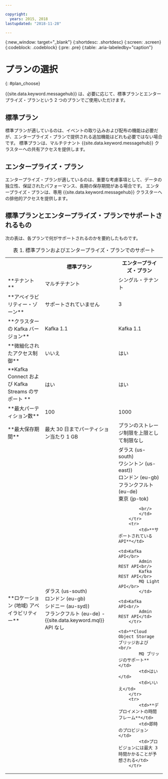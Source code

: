 ```yaml
---

copyright:
  years: 2015, 2018
lastupdated: "2018-11-28"

---
```


{:new_window: target="_blank"}
{:shortdesc: .shortdesc}
{:screen: .screen}
{:codeblock: .codeblock}
{:pre: .pre}
{:table: .aria-labeledby="caption"}

# プランの選択 
{: #plan_choose}

{{site.data.keyword.messagehub}} は、必要に応じて、標準プランとエンタープライズ・プランという 2 つのプランでご使用いただけます。

## 標準プラン

標準プランが適しているのは、イベントの取り込みおよび配布の機能は必要だが、エンタープライズ・プランで提供される追加機能はどれも必要ではない場合です。 標準プランは、マルチテナント {{site.data.keyword.messagehub}} クラスターへの共有アクセスを提供します。

## エンタープライズ・プラン 

エンタープライズ・プランが適しているのは、重要な考慮事項として、データの独立性、保証されたパフォーマンス、長期の保存期間がある場合です。 エンタープライズ・プランは、専用 {{site.data.keyword.messagehub}} クラスターへの排他的アクセスを提供します。

## 標準プランとエンタープライズ・プランでサポートされるもの

次の表は、各プランで何がサポートされるのかを要約したものです。

<table>
    <caption>表 1. 標準プランおよびエンタープライズ・プランでのサポート</caption>
      <tr>
	        <th></th>
		    <th>標準プラン</th>
		    <th>エンタープライズ・プラン</th>
        </tr>
		<tr>
			<td>**テナント**</td>
			<td>マルチテナント </td>
			<td>シングル・テナント</td>
		</tr>
        <tr>
			<td>**アベイラビリティー・ゾーン**</td>
			<td>サポートされていません</td>
			<td>3</td>
		</tr>
	  		<tr>
			<td>**クラスターの Kafka バージョン**</td>
			<td>Kafka 1.1</td>
			<td>Kafka 1.1</td>
		</tr>
		<tr>
			<td>**微細化されたアクセス制御**</td>
			<td>いいえ</td>
			<td>はい</td>
		</tr>
		<tr>
			<td>**Kafka Connect および Kafka Streams のサポート **</td>
			<td>はい</td>
			<td>はい</td>
		</tr>
		<tr>
			<td>**最大パーティション数**</td>
			<td>100</td>
			<td>1000</td>
		</tr>
		<tr>
			<td>**最大保存期間**</td>
			<td>最大 30 日までパーティション当たり 1 GB </td>
			<td>プランのストレージ制限を上限として制限なし </td>
		</tr>
		<tr>
			<td>**ロケーション (地域) アベイラビリティー**</td>
			<td>ダラス (us-south)</br>
			ロンドン (eu-gb)</br>
			シドニー (au-syd))</br>
			フランクフルト (eu-de) - {{site.data.keyword.mql}} API なし</td>
			<td>ダラス (us-south)</br>
			ワシントン (us-east))<br/>
			ロンドン (eu-gb)<br/>
			フランクフルト (eu-de)<br/>
			東京 (jp-tok)<br/>

			<br/>
			</td>
		</tr>
		<tr>
     	    <td>**サポートされている API**</td>
			<td>Kafka API</br>
			Admin REST API<br/>
			Kafka REST API</br>
			MQ Light API</br>
		    </td>
			<td>Kafka API<br/>
			Admin REST API</td>
		</tr>
			<td>**Cloud Object Storage ブリッジおよび<br/>
			MQ ブリッジのサポート**</td>
			<td>はい</td>
			<td>いいえ</td>
		</tr>
		<tr>
			<td>**デプロイメントの時間フレーム**</td>
			<td>即時のプロビジョン</td>
			<td>プロビジョンには最大 3 時間かかることが予想される</td>
		</tr>

</table>


<!--
## {{site.data.keyword.Bluemix_notm}} Public environment
{: notoc}

{{site.data.keyword.Bluemix_notm}} Public provides an
economical public cloud service where you pay for what you use and share infrastructure with
others.

In {{site.data.keyword.Bluemix_notm}} Public, the cost of
{{site.data.keyword.messagehub}} is determined by two factors: the
number of partitions that you use and the number of messages that you send and receive. There is no
charge for message data while it is retained on the topics, but the data that each partition retains
is capped at 1 GB.

For more information, see [{{site.data.keyword.Bluemix_notm}} Public ![External link icon](../../icons/launch-glyph.svg "External link icon")](https://www.ibm.com/cloud-computing/bluemix/public){:new_window}.
-->

